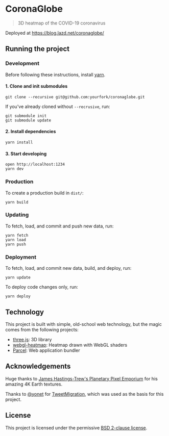 # CoronaGlobe
> 3D heatmap of the COVID-19 coronavirus

Deployed at https://blog.lazd.net/coronaglobe/

## Running the project

### Development

Before following these instructions, install [yarn](https://classic.yarnpkg.com/en/docs/install/).

#### 1. Clone and init submodules

```
git clone --recursive git@github.com:yourfork/coronaglobe.git
```

If you've already cloned without `--recrusive`, run:

```
git submodule init
git submodule update
```
#### 2. Install dependencies

```
yarn install
```

#### 3. Start developing

```
open http://localhost:1234
yarn dev
```

### Production

To create a production build in `dist/`:

```
yarn build
```

### Updating

To fetch, load, and commit and push new data, run:

```
yarn fetch
yarn load
yarn push
```

### Deployment

To fetch, load, and commit new data, build, and deploy, run:

```
yarn update
```

To deploy code changes only, run:

```
yarn deploy
```

## Technology

This project is built with simple, old-school web technology, but the magic comes from the following projects:

* [three.js](https://threejs.org/): 3D library
* [webgl-heatmap](https://github.com/pyalot/webgl-heatmap): Heatmap drawn with WebGL shaders
* [Parcel](https://parceljs.org/): Web application bundler

## Acknowledgements

Huge thanks to [James Hastings-Trew's Planetary Pixel Emporium](http://planetpixelemporium.com/earth.html) for his amazing 4K Earth textures.

Thanks to [@yonet](https://github.com/yonet/) for [TweetMigration](https://github.com/yonet/TweetMigration), which was used as the basis for this project.

## License

This project is licensed under the permissive [BSD 2-clause license](LICENSE).
